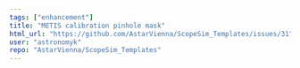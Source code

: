 ```yaml
---
tags: ["enhancement"]
title: "METIS calibration pinhole mask"
html_url: "https://github.com/AstarVienna/ScopeSim_Templates/issues/31"
user: "astronomyk"
repo: "AstarVienna/ScopeSim_Templates"
---
```


